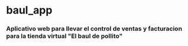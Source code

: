 # baul_app
### Aplicativo web para llevar el control de ventas y facturacion para la tienda virtual "El baul de pollito"


